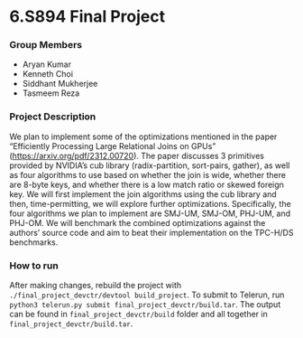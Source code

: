 # 6.S894 Final Project
### Group Members
* Aryan Kumar
* Kenneth Choi
* Siddhant Mukherjee
* Tasmeem Reza

### Project Description
We plan to implement some of the optimizations mentioned in the paper “Efficiently Processing Large Relational Joins on GPUs” (https://arxiv.org/pdf/2312.00720). The paper discusses 3 primitives provided by NVIDIA’s cub library (radix-partition, sort-pairs, gather), as well as four algorithms to use based on whether the join is wide, whether there are 8-byte keys, and whether there is a low match ratio or skewed foreign key. We will first implement the join algorithms using the cub library and then, time-permitting, we will explore further optimizations. Specifically, the four algorithms we plan to implement are SMJ-UM, SMJ-OM, PHJ-UM, and PHJ-OM. We will benchmark the combined optimizations against the authors’ source code and aim to beat their implementation on the TPC-H/DS benchmarks.

### How to run
After making changes, rebuild the project with `./final_project_devctr/devtool build_project`. 
To submit to Telerun, run `python3 telerun.py submit final_project_devctr/build.tar`. 
The output can be found in `final_project_devctr/build` folder and all together in `final_project_devctr/build.tar`.